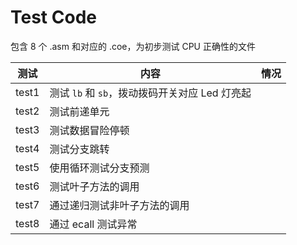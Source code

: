 # Test Code

包含 8 个 .asm 和对应的 .coe，为初步测试 CPU 正确性的文件



| 测试  | 内容                                           | 情况 |
| ----- | ---------------------------------------------- | ---- |
| test1 | 测试 `lb` 和 `sb`，拨动拨码开关对应 Led 灯亮起 |      |
| test2 | 测试前递单元                                   |      |
| test3 | 测试数据冒险停顿                               |      |
| test4 | 测试分支跳转                                   |      |
| test5 | 使用循环测试分支预测                           |      |
| test6 | 测试叶子方法的调用                             |      |
| test7 | 通过递归测试非叶子方法的调用                   |      |
| test8 | 通过 ecall 测试异常                            |      |

